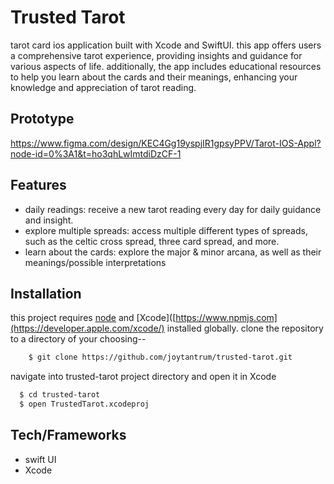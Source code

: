 # Trusted Tarot
tarot card ios application built with Xcode and SwiftUI. 
this app offers users a comprehensive tarot experience, providing insights and guidance for various aspects of life. 
additionally, the app includes educational resources to help you learn about the cards and their meanings, enhancing your knowledge and appreciation of tarot reading.

## Prototype

<https://www.figma.com/design/KEC4Gg19yspjIR1gpsyPPV/Tarot-IOS-Appl?node-id=0%3A1&t=ho3qhLwImtdiDzCF-1>

## Features

- daily readings: receive a new tarot reading every day for daily guidance and insight.
- explore multiple spreads: access multiple different types of spreads, such as the celtic cross spread, three card spread, and more.
- learn about the cards: explore the major & minor arcana, as well as their meanings/possible interpretations 

## Installation

this project requires [node](https://nodejs.org/en) and [Xcode]([https://www.npmjs.com](https://developer.apple.com/xcode/) installed globally.
clone the repository to a directory of your choosing--

```bash
    $ git clone https://github.com/joytantrum/trusted-tarot.git
```

navigate into trusted-tarot project directory and open it in Xcode

```bash
  $ cd trusted-tarot
  $ open TrustedTarot.xcodeproj
```

## Tech/Frameworks

- swift UI
- Xcode 
